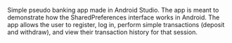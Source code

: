 Simple pseudo banking app made in Android Studio. The app is meant to demonstrate how the SharedPreferences interface works in Android. The app allows the user to register, log in, perform simple transactions (deposit and withdraw), and view their transaction history for that session.
